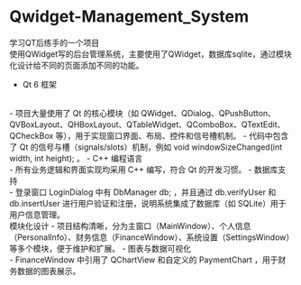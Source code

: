 # Qwidget-Management_System
学习QT后练手的一个项目<br>
使用QWidget写的后台管理系统，主要使用了QWidget，数据库sqlite，通过模块化设计给不同的页面添加不同的功能。

- Qt 6 框架
<br>
- 项目大量使用了 Qt 的核心模块（如 QWidget、QDialog、QPushButton、QVBoxLayout、QHBoxLayout、QTableWidget、QComboBox、QTextEdit、QCheckBox 等），用于实现窗口界面、布局、控件和信号槽机制。
- 代码中包含了 Qt 的信号与槽（signals/slots）机制，例如 void windowSizeChanged(int width, int height); 。
- C++ 编程语言
<br>
- 所有业务逻辑和界面实现均采用 C++ 编写，符合 Qt 的开发习惯。
- 数据库支持
<br>
- 登录窗口 LoginDialog 中有 DbManager db; ，并且通过 db.verifyUser 和 db.insertUser 进行用户验证和注册，说明系统集成了数据库（如 SQLite）用于用户信息管理。
  <br>
  模块化设计
- 项目结构清晰，分为主窗口（MainWindow）、个人信息（PersonalInfo）、财务信息（FinanceWindow）、系统设置（SettingsWindow）等多个模块，便于维护和扩展。
- 图表与数据可视化
<br>
- FinanceWindow 中引用了 QChartView 和自定义的 PaymentChart ，用于财务数据的图表展示。
